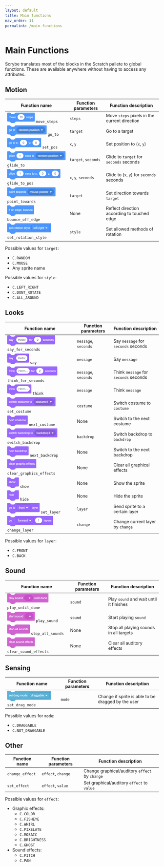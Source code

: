 ```yaml
---
layout: default
title: Main functions
nav_order: 11
permalink: /main-functions
---
```


# Main Functions

Scrybe translates most of the blocks in the Scratch pallete to global functions. These are available anywhere without having to access any attributes.

## Motion

| Function name                                                 | Function parameters | Function description                         |
| ------------------------------------------------------------- | ------------------- | -------------------------------------------- |
| ![](/assets/motion_movesteps.png) `move_steps`                | `steps`             | Move `steps` pixels in the current direction |
| ![](/assets/motion_goto.png) `go_to`                          | `target`            | Go to a target                               |
| ![](/assets/motion_gotoxy.png) `set_pos`                      | `x`, `y`            | Set position to (`x`, `y`)                   |
| ![](/assets/motion_glideto.png) `glide_to`                    | `target`, `seconds` | Glide to `target` for `seconds` seconds      |
| ![](/assets/motion_glidesecstoxy.png) `glide_to_pos`          | `x`, `y`, `seconds` | Glide to (`x`, `y`) for `seconds` seconds    |
| ![](/assets/motion_pointtowards.png) `point_towards`          | `target`            | Set direction towards `target`               |
| ![](/assets/motion_ifonedgebounce.png) `bounce_off_edge`      | None                | Reflect direction according to touched edge  |
| ![](/assets/motion_setrotationstyle.png) `set_rotation_style` | `style`             | Set allowed methods of rotation              |

Possible values for `target`:
 - `C.RANDOM`
 - `C.MOUSE`
 - Any sprite name

Possible values for `style`:
 - `C.LEFT_RIGHT`
 - `C.DONT_ROTATE`
 - `C.ALL_AROUND`

## Looks

| Function name                                                       | Function parameters  | Function description                  |
| ------------------------------------------------------------------- | -------------------- | ------------------------------------- |
| ![](/assets/looks_sayforsecs.png) `say_for_seconds`                 | `message`, `seconds` | Say `message` for `seconds` seconds   |
| ![](/assets/looks_say.png) `say`                                    | `message`            | Say `message`                         |
| ![](/assets/looks_thinkforsecs.png) `think_for_seconds`             | `message`, `seconds` | Think `message` for `seconds` seconds |
| ![](/assets/looks_think.png) `think`                                | `message`            | Think `message`                       |
| ![](/assets/looks_switchcostumeto.png) `set_costume`                | `costume`            | Switch costume to `costume`           |
| ![](/assets/looks_nextcostume.png) `next_costume`                   | None                 | Switch to the next costume            |
| ![](/assets/looks_switchbackdropto.png) `switch_backdrop`           | `backdrop`           | Switch backdrop to `backdrop`         |
| ![](/assets/looks_nextbackdrop.png) `next_backdrop`                 | None                 | Switch to the next backdrop           |
| ![](/assets/looks_cleargraphiceffects.png) `clear_graphics_effects` | None                 | Clear all graphical effects           |
| ![](/assets/looks_show.png) `show`                                  | None                 | Show the sprite                       |
| ![](/assets/looks_hide.png) `hide`                                  | None                 | Hide the sprite                       |
| ![](/assets/looks_gotofrontback.png) `set_layer`                    | `layer`              | Send sprite to a certain layer        |
| ![](/assets/looks_goforwardbackwardlayers.png) `change_layer`       | `change`             | Change current layer by `change`      |

Possible values for `layer`:
 - `C.FRONT`
 - `C.BACK`

## Sound

| Function name                                             | Function parameters | Function description                    |
| --------------------------------------------------------- | ------------------- | --------------------------------------- |
| ![](/assets/sound_playuntildone.png) `play_until_done`    | `sound`             | Play `sound` and wait until it finishes |
| ![](/assets/sound_play.png) `play_sound`                  | `sound`             | Start playing `sound`                   |
| ![](/assets/sound_stopallsounds.png) `stop_all_sounds`    | None                | Stop all playing sounds in all targets  |
| ![](/assets/sound_cleareffects.png) `clear_sound_effects` | None                | Clear all auditory effects              |

## Sensing

| Function name                                        | Function parameters | Function description                               |
| ---------------------------------------------------- | ------------------- | -------------------------------------------------- |
| ![](/assets/sensing_setdragmode.png) `set_drag_mode` | `mode`              | Change if sprite is able to be dragged by the user |

Possible values for `mode`:
 - `C.DRAGGABLE`
 - `C.NOT_DRAGGABLE`

## Other

| Function name   | Function parameters | Function description                           |
| --------------- | ------------------- | ---------------------------------------------- |
| `change_effect` | `effect`, `change`  | Change graphical/auditory `effect` by `change` |
| `set_effect`    | `effect`, `value`   | Set graphical/auditory `effect` to `value`     |

Possible values for `effect`:
 - Graphic effects:
    - `C.COLOR`
    - `C.FISHEYE`
    - `C.WHIRL`
    - `C.PIXELATE`
    - `C.MOSAIC`
    - `C.BRIGHTNESS`
    - `C.GHOST`
 - Sound effects:
    - `C.PITCH`
    - `C.PAN`

